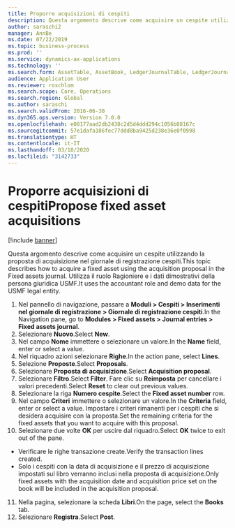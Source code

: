 ```yaml
---
title: Proporre acquisizioni di cespiti
description: Questa argomento descrive come acquisire un cespite utilizzando la proposta di acquisizione nel giornale di registrazione cespiti.
author: saraschi2
manager: AnnBe
ms.date: 07/22/2019
ms.topic: business-process
ms.prod: ''
ms.service: dynamics-ax-applications
ms.technology: ''
ms.search.form: AssetTable, AssetBook, LedgerJournalTable, LedgerJournalTransAsset, SysQueryForm
audience: Application User
ms.reviewer: roschlom
ms.search.scope: Core, Operations
ms.search.region: Global
ms.author: saraschi
ms.search.validFrom: 2016-06-30
ms.dyn365.ops.version: Version 7.0.0
ms.openlocfilehash: e08177aad2db2438c2d5d4ddd294c1056b88167c
ms.sourcegitcommit: 57e1dafa186fec77ddd8ba9425d238e36e0f0998
ms.translationtype: HT
ms.contentlocale: it-IT
ms.lasthandoff: 03/18/2020
ms.locfileid: "3142733"
---
```

# <a name="propose-fixed-asset-acquisitions"></a><span data-ttu-id="aeda1-103">Proporre acquisizioni di cespiti</span><span class="sxs-lookup"><span data-stu-id="aeda1-103">Propose fixed asset acquisitions</span></span>

[!include [banner](../../includes/banner.md)]

<span data-ttu-id="aeda1-104">Questa argomento descrive come acquisire un cespite utilizzando la proposta di acquisizione nel giornale di registrazione cespiti.</span><span class="sxs-lookup"><span data-stu-id="aeda1-104">This topic describes how to acquire a fixed asset using the acquisition proposal in the Fixed assets journal.</span></span> <span data-ttu-id="aeda1-105">Utilizza il ruolo Ragioniere e i dati dimostrativi della persona giuridica USMF.</span><span class="sxs-lookup"><span data-stu-id="aeda1-105">It uses the accountant role and demo data for the USMF legal entity.</span></span>

1. <span data-ttu-id="aeda1-106">Nel pannello di navigazione, passare a **Moduli > Cespiti > Inserimenti nel giornale di registrazione > Giornale di registrazione cespiti**.</span><span class="sxs-lookup"><span data-stu-id="aeda1-106">In the Navigation pane, go to **Modules > Fixed assets > Journal entries > Fixed assets journal**.</span></span>
2. <span data-ttu-id="aeda1-107">Selezionare **Nuovo**.</span><span class="sxs-lookup"><span data-stu-id="aeda1-107">Select **New**.</span></span>
3. <span data-ttu-id="aeda1-108">Nel campo **Nome** immettere o selezionare un valore.</span><span class="sxs-lookup"><span data-stu-id="aeda1-108">In the **Name** field, enter or select a value.</span></span>
4. <span data-ttu-id="aeda1-109">Nel riquadro azioni selezionare **Righe**.</span><span class="sxs-lookup"><span data-stu-id="aeda1-109">In the action pane, select **Lines**.</span></span>
5. <span data-ttu-id="aeda1-110">Selezione **Proposte**.</span><span class="sxs-lookup"><span data-stu-id="aeda1-110">Select **Proposals**.</span></span>
6. <span data-ttu-id="aeda1-111">Selezionare **Proposta di acquisizione**.</span><span class="sxs-lookup"><span data-stu-id="aeda1-111">Select **Acquisition proposal**.</span></span>
7. <span data-ttu-id="aeda1-112">Selezionare **Filtro**.</span><span class="sxs-lookup"><span data-stu-id="aeda1-112">Select **Filter**.</span></span> <span data-ttu-id="aeda1-113">Fare clic su **Reimposta** per cancellare i valori precedenti.</span><span class="sxs-lookup"><span data-stu-id="aeda1-113">Select **Reset** to clear out previous values.</span></span>
8. <span data-ttu-id="aeda1-114">Selezionare la riga **Numero cespite**.</span><span class="sxs-lookup"><span data-stu-id="aeda1-114">Select the **Fixed asset number** row.</span></span>
9. <span data-ttu-id="aeda1-115">Nel campo **Criteri** immettere o selezionare un valore.</span><span class="sxs-lookup"><span data-stu-id="aeda1-115">In the **Criteria** field, enter or select a value.</span></span> <span data-ttu-id="aeda1-116">Impostare i criteri rimanenti per i cespiti che si desidera acquisire con la proposta.</span><span class="sxs-lookup"><span data-stu-id="aeda1-116">Set the remaining criteria for the fixed assets that you want to acquire with this proposal.</span></span>  
10. <span data-ttu-id="aeda1-117">Selezionare due volte **OK** per uscire dal riquadro.</span><span class="sxs-lookup"><span data-stu-id="aeda1-117">Select **OK** twice to exit out of the pane.</span></span>
- <span data-ttu-id="aeda1-118">Verificare le righe transazione create.</span><span class="sxs-lookup"><span data-stu-id="aeda1-118">Verify the transaction lines created.</span></span>  
- <span data-ttu-id="aeda1-119">Solo i cespiti con la data di acquisizione e il prezzo di acquisizione impostati sul libro verranno inclusi nella proposta di acquisizione.</span><span class="sxs-lookup"><span data-stu-id="aeda1-119">Only fixed assets with the acquisition date and acquisition price set on the book will be included in the acquisition proposal.</span></span>  
11. <span data-ttu-id="aeda1-120">Nella pagina, selezionare la scheda **Libri**.</span><span class="sxs-lookup"><span data-stu-id="aeda1-120">On the page, select the **Books** tab.</span></span>
12. <span data-ttu-id="aeda1-121">Selezionare **Registra**.</span><span class="sxs-lookup"><span data-stu-id="aeda1-121">Select **Post**.</span></span>

